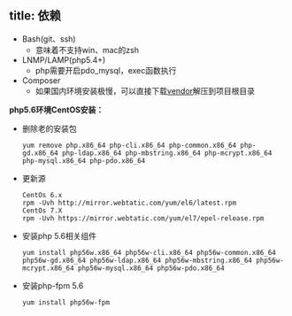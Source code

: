 title: 依赖
---

* Bash(git、ssh)
    * 意味着不支持win、mac的zsh
* LNMP/LAMP(php5.4+)
    * php需要开启pdo_mysql，exec函数执行
* Composer
    * 如果国内环境安装极慢，可以直接下载[vendor](http://pan.baidu.com/s/1c0wiuyc)解压到项目根目录

**php5.6环境CentOS安装：**

- 删除老的安装包

    ```yum remove php.x86_64 php-cli.x86_64 php-common.x86_64 php-gd.x86_64 php-ldap.x86_64 php-mbstring.x86_64 php-mcrypt.x86_64 php-mysql.x86_64 php-pdo.x86_64```

- 更新源

    ```
    CentOs 6.x
    rpm -Uvh http://mirror.webtatic.com/yum/el6/latest.rpm
    CentOs 7.X
    rpm -Uvh https://mirror.webtatic.com/yum/el7/epel-release.rpm
    ```

- 安装php 5.6相关组件

    ```yum install php56w.x86_64 php56w-cli.x86_64 php56w-common.x86_64 php56w-gd.x86_64 php56w-ldap.x86_64 php56w-mbstring.x86_64 php56w-mcrypt.x86_64 php56w-mysql.x86_64 php56w-pdo.x86_64```

- 安装php-fpm 5.6

    ```yum install php56w-fpm```